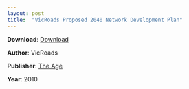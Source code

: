 ```yaml
---
layout: post
title:  "VicRoads Proposed 2040 Network Development Plan"
---
```


**Download**: [Download](./docs/Melbourne2040.pdf)

**Author**: VicRoads

**Publisher**: [The Age](https://www.theage.com.au/national/victoria/plan-for-hundreds-of-kilometres-of-new-freeways-20101010-16e04.html)

**Year**: 2010